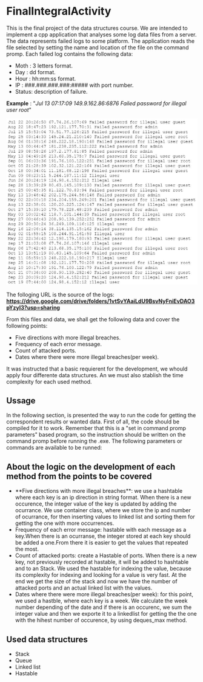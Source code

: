# FinalIntegralActivity 

<p>
This is the final project of the data structures course. We are intended to implement
a cpp application that analyses some log data files from a server. The data represents
failed logs to some platform. The application reads the file selected by setting the
name and location of the file on the command promp. Each failed log contains the
following data:
</p>
<ul>
  <li>Moth : 3 letters format.</li>
  <li>Day  : dd format.</li>
  <li>Hour : hh:mm:ss format.</li>
  <li>IP   : ###.###.###.###:##### with port number.</li>
  <li>Status: description of failure.</li>
</ul>

**Example** : "*Jul 13 07:17:09 149.9.162.86:6876 Failed password for illegal user root*"


![alt text](https://github.com/H3cth0r/FinalIntegralActivity/blob/main/resources/data_file_example.JPG)



The folloging URL is the source of the logs: **https://drive.google.com/drive/folders/1vtSvYAaiLdU9BsvNyFniEvDAO3pYzyI3?usp=sharing**


From this files and data, we shall get the following data and cover the following points:

<ul>
  <li>Five directions with more illegal breaches.</li>
  <li>Frequency of each error message.</li>
  <li>Count of attacked ports.</li>
  <li>Dates where there were more illegal breaches(per week).</li>
</ul>

It was instructed that a basic requierent for the development, we whould apply four differente data structures.
An we must also stablish the time complexity for each used method.

## Ussage
In the following section, is presented the way to run the code for getting the correspondent
results or wanted data. First of all, the code should be compiled for it to work. Remember
that this is a "set in command promp parameters" based program, so the instruction should be
written on the command promp before running the .exe. The following parameters or commands
are available to be runned:


## About the logic on the development of each method from the points to be covered
<ul>
  <li>**Five directions with more illegal breaches**: we use a hashtable where each key is an ip direction in string format. When there is a new occurence, the integer value of the key is updated by adding the ocurrance. We use container class, where we store the ip and number of ocurrance, for then inserting values to linked list and sorting them for getting the one with more occurrences.</li>
  <li>Frequency of each error message: hastable with each message as a key.When there is an ocurranse, the integer stored at each key should be added a one.From there it is easier to get the values that repeated the most.
  </li>
  <li>Count of attacked ports: create a Hastable of ports. When there is a new key, not previously recorded at hastable, it will be added to hashtable and to an Stack. We used the hastable for indexing the value, because its complexity for indexing and looking for
  a value is very fast. At the end we get the size of the stack and now we have the number of attacked ports and an actual linked list with the values.
  </li>
  <li>Dates where there were more illegal breaches(per week): for this point, we used a hastble, where each key is a week. We calculate the week number depending of the date and if there is an occurenc, we sum the integer value and then we exporte it to a linkedlist
  for getting the the one with the hihest number of occurence, by using deques_max method.</li>
</ul>

## Used data structures
<ul>
  <li>Stack</li>
  <li>Queue</li>
  <li>Linked list</li>
  <li>Hastable</li>
</ul>
